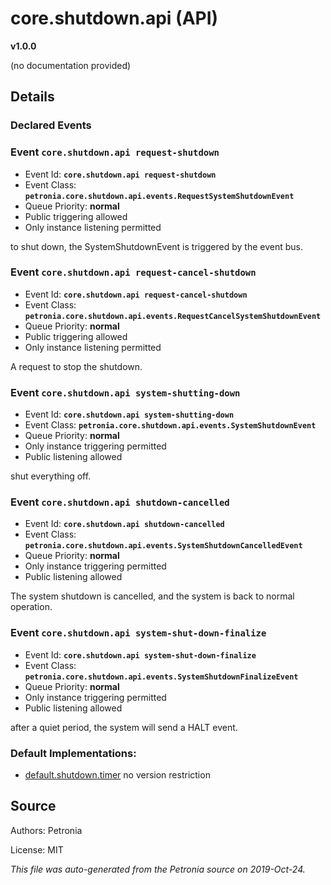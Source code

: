 # core.shutdown.api (API)
**v1.0.0**

(no documentation provided)

## Details


### Declared Events


### Event `core.shutdown.api request-shutdown`

* Event Id: **`core.shutdown.api request-shutdown`**
* Event Class: **`petronia.core.shutdown.api.events.RequestSystemShutdownEvent`**
* Queue Priority: **normal**
* Public triggering allowed
* Only instance listening permitted

to shut down, the SystemShutdownEvent is triggered by the event bus.



### Event `core.shutdown.api request-cancel-shutdown`

* Event Id: **`core.shutdown.api request-cancel-shutdown`**
* Event Class: **`petronia.core.shutdown.api.events.RequestCancelSystemShutdownEvent`**
* Queue Priority: **normal**
* Public triggering allowed
* Only instance listening permitted

A request to stop the shutdown.



### Event `core.shutdown.api system-shutting-down`

* Event Id: **`core.shutdown.api system-shutting-down`**
* Event Class: **`petronia.core.shutdown.api.events.SystemShutdownEvent`**
* Queue Priority: **normal**
* Only instance triggering permitted
* Public listening allowed

shut everything off.



### Event `core.shutdown.api shutdown-cancelled`

* Event Id: **`core.shutdown.api shutdown-cancelled`**
* Event Class: **`petronia.core.shutdown.api.events.SystemShutdownCancelledEvent`**
* Queue Priority: **normal**
* Only instance triggering permitted
* Public listening allowed

The system shutdown is cancelled, and the system is back to normal operation.



### Event `core.shutdown.api system-shut-down-finalize`

* Event Id: **`core.shutdown.api system-shut-down-finalize`**
* Event Class: **`petronia.core.shutdown.api.events.SystemShutdownFinalizeEvent`**
* Queue Priority: **normal**
* Only instance triggering permitted
* Public listening allowed

after a quiet period, the system will send a HALT event.











### Default Implementations:
* [default.shutdown.timer](default.shutdown.timer.md)
  no version restriction


## Source

Authors: Petronia

License: MIT

*This file was auto-generated from the Petronia source on 2019-Oct-24.*
